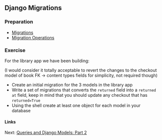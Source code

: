 ## Django Migrations

### Preparation
- [Migrations](https://docs.djangoproject.com/en/1.7/topics/migrations/)
- [Migration Operations](https://docs.djangoproject.com/en/1.7/ref/migration-operations/)

### Exercise
For the library app we have been building:

(I would consider it totally acceptable to revert the changes to the checkout model of book FK ->
    content types fields for simplicity, not required though)

- Create an initial migration for the 3 models in the library app
- Write a set of migrations that converts the `returned` field into a `returned at` field, keep in 
    mind that you should update any checkout that has `returned=True`
- Using the shell create at least one object for each model in your database

#### Links
Next: [Queries and Django Models: Part 2](../04-queries-and-models/queries-and-models.md)